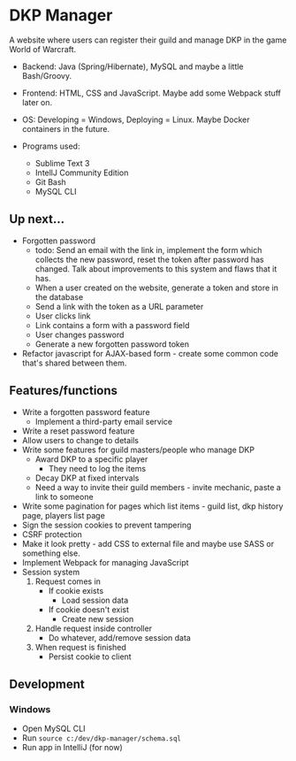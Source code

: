 # DKP Manager

A website where users can register their guild and manage DKP in the game World of Warcraft.

- Backend: Java (Spring/Hibernate), MySQL and maybe a little Bash/Groovy.
- Frontend: HTML, CSS and JavaScript. Maybe add some Webpack stuff later on.
- OS: Developing = Windows, Deploying = Linux. Maybe Docker containers in the future.

- Programs used:
	- Sublime Text 3
	- IntellJ Community Edition
	- Git Bash
	- MySQL CLI

## Up next...
- Forgotten password
	- todo: Send an email with the link in, implement the form which collects the new password, reset the token after password has changed. Talk about improvements to this system and flaws that it has.
	- When a user created on the website, generate a token and store in the database
	- Send a link with the token as a URL parameter
	- User clicks link
	- Link contains a form with a password field
	- User changes password
	- Generate a new forgotten password token
- Refactor javascript for AJAX-based form - create some common code that's shared between them.

## Features/functions

- Write a forgotten password feature
	- Implement a third-party email service
- Write a reset password feature
- Allow users to change to details
- Write some features for guild masters/people who manage DKP
	- Award DKP to a specific player
		- They need to log the items
	- Decay DKP at fixed intervals
	- Need a way to invite their guild members - invite mechanic, paste a link to someone
- Write some pagination for pages which list items - guild list, dkp history page, players list page 
- Sign the session cookies to prevent tampering
- CSRF protection
- Make it look pretty - add CSS to external file and maybe use SASS or something else.
- Implement Webpack for managing JavaScript
- Session system
	1. Request comes in
		- If cookie exists
			- Load session data
		- If cookie doesn't exist
			- Create new session
	2. Handle request inside controller
		- Do whatever, add/remove session data
	3. When request is finished
	    - Persist cookie to client

## Development

### Windows
- Open MySQL CLI
- Run `source c:/dev/dkp-manager/schema.sql`
- Run app in IntelliJ (for now)